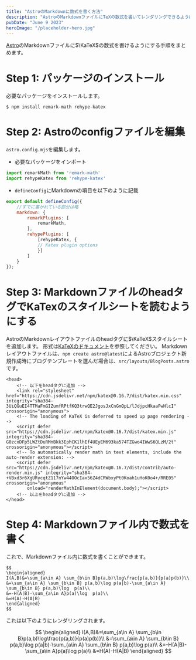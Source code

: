 ```yaml
---
title: "AstroのMarkdownに数式を書く方法"
description: "AstroのMarkdownファイルにTeXの数式を書いてレンダリングできるようにする手順をまとめます"
pubDate: "June 9 2023"
heroImage: "/placeholder-hero.jpg"
---
```

[Astro](https://astro.build/)のMarkdownファイルに$\KaTeX$の数式を書けるようにする手順をまとめます。
# Step 1: パッケージのインストール
必要なパッケージをインストールします。
```
$ npm install remark-math rehype-katex
```

# Step 2: Astroのconfigファイルを編集
`astro.config.mjs`を編集します。

- 必要なパッケージをインポート
```js
import remarkMath from 'remark-math'
import rehypeKatex from 'rehype-katex'
```

- `defineConfig`にMarkdownの項目を以下のように記載
```js
export default defineConfig({
    //すでに書かれている部分は略
    markdown: {
        remarkPlugins: [
            remarkMath,
        ],
        rehypePlugins: [
            [rehypeKatex, {
            // Katex plugin options
            }]
        ]
    }
});
```

# Step 3: MarkdownファイルのheadタグでKaTexのスタイルシートを読むようにする
AstroのMarkdownレイアウトファイルのheadタグに$\KaTeX$スタイルシートを追加します。
形式は[KaTeXのドキュメント](https://katex.org/docs/browser.html)を参照してください。
Markdownレイアウトファイルは、`npm create astro@latest`によるAstroブロジェクト新規作成時にブログテンプレートを選んだ場合は、`src/layouts/BlogPosts.astro`です。

```astro
<head>
    <!-- 以下をheadタグに追加 -->
    <link rel="stylesheet" href="https://cdn.jsdelivr.net/npm/katex@0.16.7/dist/katex.min.css" integrity="sha384-3UiQGuEI4TTMaFmGIZumfRPtfKQ3trwQE2JgosJxCnGmQpL/lJdjpcHkaaFwHlcI" crossorigin="anonymous">
    <!-- The loading of KaTeX is deferred to speed up page rendering -->
    <script defer src="https://cdn.jsdelivr.net/npm/katex@0.16.7/dist/katex.min.js" integrity="sha384-G0zcxDFp5LWZtDuRMnBkk3EphCK1lhEf4UEyEM693ka574TZGwo4IWwS6QLzM/2t" crossorigin="anonymous"></script>
    <!-- To automatically render math in text elements, include the auto-render extension: -->
    <script defer src="https://cdn.jsdelivr.net/npm/katex@0.16.7/dist/contrib/auto-render.min.js" integrity="sha384-+VBxd3r6XgURycqtZ117nYw44OOcIax56Z4dCRWbxyPt0Koah1uHoK0o4+/RRE05" crossorigin="anonymous"
        onload="renderMathInElement(document.body);"></script>
    <!-- 以上をheadタグに追加 -->
</head>
```

# Step 4: Markdownファイル内で数式を書く
これで、Markdownファイル内に数式を書くことができます。

```
$$
\begin{aligned}
I(A,B)&=\sum_{a\in A} \sum_{b\in B}p(a,b)\log\frac{p(a,b)}{p(a)p(b)}\\
&=\sum_{a\in A} \sum_{b\in B} p(a,b)\log p(a|b)-\sum_{a\in A} \sum_{b\in B} p(a,b)\log  p(a)\\
&=-H(A|B)-\sum_{a\in A}p(a)\log  p(a)\\
&=H(A)-H(A|B)
\end{aligned}
$$
```

これは以下のようにレンダリングされます。

$$
\begin{aligned}
I(A,B)&=\sum_{a\in A} \sum_{b\in B}p(a,b)\log\frac{p(a,b)}{p(a)p(b)}\\
&=\sum_{a\in A} \sum_{b\in B} p(a,b)\log p(a|b)-\sum_{a\in A} \sum_{b\in B} p(a,b)\log  p(a)\\
&=-H(A|B)-\sum_{a\in A}p(a)\log  p(a)\\
&=H(A)-H(A|B)
\end{aligned}
$$
